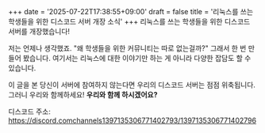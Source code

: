 +++
date = '2025-07-22T17:38:55+09:00'
draft = false
title = '리눅스를 쓰는 학생들을 위한 디스코드 서버 개장 소식'
+++
리눅스를 쓰는 학생들을 위한 디스코드 서버를 개장했습니다! 

저는 언제나 생각했죠. "왜 학생들을 위한 커뮤니티는 따로 없는걸까?" 그래서 한 번 만들어 봤습니다. 여기서는 리눅스에 대한 이야기만 하는 게 아니라 다양한 잡담도 할 수 있습니다.

이 글을 본 당신이 서버에 참여하지 않는다면 우리의 디스코드 서버는 점점 위축됩니다. 그러니 우리와 함께하세요! **우리와 함께 하시겠어요?**

디스코드 주소: https://discord.comchannels1397135306771402793/1397135306771402796
